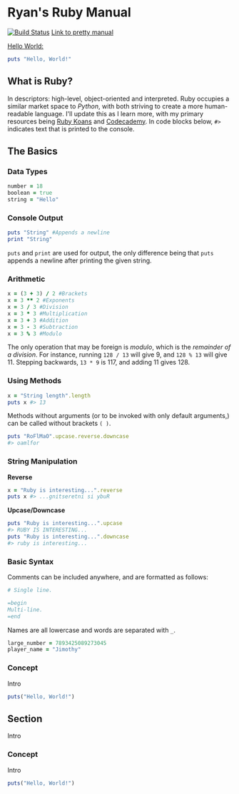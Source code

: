 # Ryan's Ruby Manual
[![Build Status](https://travis-ci.org/RyanFleck/Projects.svg?branch=master)](https://travis-ci.org/RyanFleck/Projects)
[Link to pretty manual](https://ryanfleck.github.io/rb)

[Hello World:](http://www.catb.org/jargon/html/H/hello-world.html)
```ruby
puts "Hello, World!"
```


## What is Ruby?

In descriptors: high-level, object-oriented and interpreted. Ruby occupies a similar market space to *Python*, with both striving to create a more human-readable language. I'll update this as I learn more, with my primary resources being [Ruby Koans](http://rubykoans.com/) and [Codecademy](https://www.codecademy.com/courses/learn-ruby). In code blocks below, `#>` indicates text that is printed to the console.

## The Basics

### Data Types
```ruby
number = 18
boolean = true
string = "Hello"
```

### Console Output
```ruby
puts "String" #Appends a newline
print "String"
```
`puts` and `print` are used for output, the only difference being that `puts` appends a newline after printing the given string.

### Arithmetic
```ruby
x = (3 + 3) / 2 #Brackets
x = 3 ** 2 #Exponents
x = 3 / 3 #Division
x = 3 * 3 #Multiplication
x = 3 + 3 #Addition
x = 3 - 3 #Subtraction
x = 3 % 3 #Modulo
```
The only operation that may be foreign is *modulo*, which is the *remainder of a division*. For instance, running `128 / 13` will give 9, and `128 % 13` will give 11. Stepping backwards, `13 * 9` is 117, and adding 11 gives 128.

### Using Methods
```ruby
x = "String length".length
puts x #> 13
```
Methods without arguments (or to be invoked with only default arguments,) can be called without brackets `( )`.
```ruby
puts "RoFlMaO".upcase.reverse.downcase
#> oamlfor
```

### String Manipulation

**Reverse**
```ruby
x = "Ruby is interesting...".reverse
puts x #> ...gnitseretni si ybuR
```

**Upcase/Downcase**
```ruby
puts "Ruby is interesting...".upcase
#> RUBY IS INTERESTING...
puts "Ruby is interesting...".downcase
#> ruby is interesting...
```

### Basic Syntax
Comments can be included anywhere, and are formatted as follows:
```ruby
# Single line.

=begin
Multi-line.
=end
```

Names are all lowercase and words are separated with `_`.
```ruby
large_number = 7893425089273045
player_name = "Jimothy"
```

### Concept
Intro
```ruby
puts("Hello, World!")
```




## Section
Intro

### Concept
Intro
```ruby
puts("Hello, World!")
```




<!--
## Section
Intro

### Concept
Intro
```ruby
puts("Hello, World!")
```
-->
